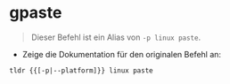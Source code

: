 # gpaste

> Dieser Befehl ist ein Alias von `-p linux paste`.

- Zeige die Dokumentation für den originalen Befehl an:

`tldr {{[-p|--platform]}} linux paste`
